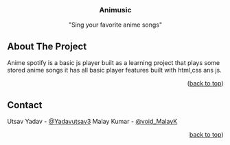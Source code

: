 <!-- PROJECT SHIELDS -->
<!--
*** I'm using markdown "reference style" links for readability.
*** Reference links are enclosed in brackets [ ] instead of parentheses ( ).
*** See the bottom of this document for the declaration of the reference variables
*** for contributors-url, forks-url, etc. This is an optional, concise syntax you may use.
*** https://www.markdownguide.org/basic-syntax/#reference-style-links
-->
<!-- PROJECT LOGO -->
<br />
<div align="center">
  <a href="https://github.com/utsav82/Anime_spotify">
  </a>

  <h3 align="center">Animusic</h3>

  <p align="center">
    "Sing your favorite anime songs"
    <br />
   
  </p>
</div>

<!-- ABOUT THE PROJECT -->

## About The Project

Anime spotify is a basic js player built as a learning project that plays some stored anime songs it has all basic player features built with html,css ans js.


<p align="right">(<a href="#readme-top">back to top</a>)</p>


<!-- CONTACT -->

## Contact

Utsav Yadav - [@Yadavutsav3](https://twitter.com/Yadavutsav3)
Malay Kumar - [@void_MalayK](https://twitter.com/void_MalayK)


<p align="right"><a href="#readme-top">back to top</a>)</p>
